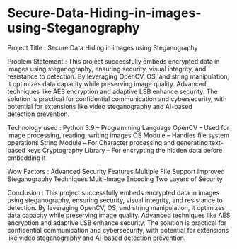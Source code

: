 # Secure-Data-Hiding-in-images-using-Steganography

Project Title : Secure Data Hiding in images using Steganography

Problem Statement : 
 This project successfully embeds encrypted data in images using steganography, ensuring security, visual integrity, and resistance to detection. By leveraging OpenCV, OS, and string manipulation, it optimizes data capacity while preserving image quality. Advanced techniques like AES encryption and adaptive LSB enhance security. The solution is practical for confidential communication and cybersecurity, with potential for extensions like video steganography and AI-based detection prevention.
 
Technology used :
 Python 3.9 – Programming Language
 OpenCV – Used for image processing, reading, writing images
 OS Module – Handles file system operations
 String Module – For Character processing and generating text-based keys
 Cryptography Library – For encrypting the hidden data before embedding it
 
Wow Factors :
 Advanced Security Features
 Multiple File Support
 Improved Steganography Techniques
 Multi-Image Encoding
 Two Layers of Security
 
Conclusion :
 This project successfully embeds encrypted data in images using steganography, ensuring security, visual integrity, and resistance to detection. By leveraging OpenCV, OS, and string manipulation, it optimizes data capacity while preserving image quality. Advanced techniques like AES encryption and adaptive LSB enhance security. The solution is practical for confidential communication and cybersecurity, with potential for extensions like video steganography and AI-based detection prevention.



